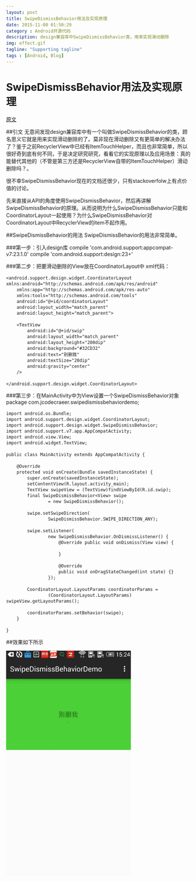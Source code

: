 ```yaml
---
layout: post
title: SwipeDismissBehavior用法及实现原理
date: 2015-11-08 01:50:29
category : Android开源代码
description: design兼容库中SwipeDismissBehavior类，用来实现滑动删除
img: effect.gif
tagline: "Supporting tagline"
tags : [Android, Blog]
---
```

# SwipeDismissBehavior用法及实现原理

[原文](http://www.jcodecraeer.com/a/anzhuokaifa/androidkaifa/2015/1103/3650.html)

##引文
无意间发现design兼容库中有一个叫做SwipeDismissBehavior的类，顾名思义它就是用来实现滑动删除的了。莫非现在滑动删除又有更简单的解决办法了？鉴于之前RecyclerView中已经有ItemTouchHelper，而且也非常简单，所以很好奇到底有何不同，于是决定研究研究，看看它的实现原理以及应用场景：真的能替代其他的（不管是第三方还是RecyclerView自带的ItemTouchHelper）滑动删除吗？。

很不幸SwipeDismissBehavior现在的文档还很少，只有stackoverfolw上有点价值的讨论。

先来直接从API的角度使用SwipeDismissBehavior，然后再讲解SwipeDismissBehavior的原理。从而说明为什么SwipeDismissBehavior只能和CoordinatorLayout一起使用？为什么SwipeDismissBehavior对CoordinatorLayout中RecyclerView的item不起作用。

##SwipeDismissBehavior的用法
SwipeDismissBehavior的用法非常简单。

###第一步：引入design库
	compile 'com.android.support:appcompat-v7:23.1.0'
	compile 'com.android.support:design:23+'

###第二步：把要滑动删除的View放在CoordinatorLayout中
xml代码：

<?xml version="1.0" encoding="utf-8"?>
    <android.support.design.widget.CoordinatorLayout xmlns:android="http://schemas.android.com/apk/res/android"
        xmlns:app="http://schemas.android.com/apk/res-auto"
        xmlns:tools="http://schemas.android.com/tools"
        android:id="@+id/coordinatorLayout"
        android:layout_width="match_parent"
        android:layout_height="match_parent">
 
        <TextView
            android:id="@+id/swip"
            android:layout_width="match_parent"
            android:layout_height="200dip"
            android:background="#32CD32"
            android:text="别删我"
            android:textSize="20dip"
            android:gravity="center"
        />
 
    </android.support.design.widget.CoordinatorLayout>
	

###第三步：在MainActivity中为View设置一个SwipeDismissBehavior对象
    package com.jcodecraeer.swipedismissbehaviordemo;
 
    import android.os.Bundle;
    import android.support.design.widget.CoordinatorLayout;
    import android.support.design.widget.SwipeDismissBehavior;
    import android.support.v7.app.AppCompatActivity;
    import android.view.View;
    import android.widget.TextView;
     
    public class MainActivity extends AppCompatActivity {
     
        @Override
        protected void onCreate(Bundle savedInstanceState) {
            super.onCreate(savedInstanceState);
            setContentView(R.layout.activity_main);
            TextView swipeView = (TextView)findViewById(R.id.swip);
            final SwipeDismissBehavior<View> swipe
                    = new SwipeDismissBehavior();
     
            swipe.setSwipeDirection(
                    SwipeDismissBehavior.SWIPE_DIRECTION_ANY);
     
            swipe.setListener(
                    new SwipeDismissBehavior.OnDismissListener() {
                        @Override public void onDismiss(View view) {
     
                        }
     
                        @Override
                        public void onDragStateChanged(int state) {}
                    });
     
            CoordinatorLayout.LayoutParams coordinatorParams =
                    (CoordinatorLayout.LayoutParams) swipeView.getLayoutParams();
     
            coordinatorParams.setBehavior(swipe);
        }
         
    }

##效果如下所示

![effect](/img/SwipeDismissBehavior用法及实现原理/effect.gif)